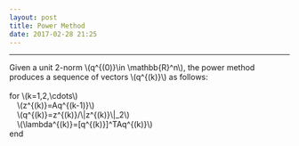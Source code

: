 ```yaml
---
layout: post
title: Power Method
date: 2017-02-28 21:25
---
```


----------------
<div>
Given a unit 2-norm \(q^{(0)}\in \mathbb{R}^n\), the power method produces a sequence of vectors \(q^{(k)}\) as follows:<br/>
<br/>
for \(k=1,2,\cdots\)<br/>
&emsp;\(z^{(k)}=Aq^{(k-1)}\)<br/>
&emsp;\(q^{(k)}=z^{(k)}/\|z^{(k)}\|_2\)<br/>
&emsp;\(\lambda^{(k)}=[q^{(k)}]^TAq^{(k)}\)<br/>
end<br/>

</div>


